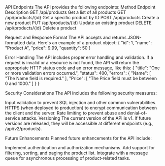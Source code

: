 API Endpoints
The API provides the following endpoints:
Method	Endpoint	Description
GET	/api/products	Get a list of all products
GET	/api/products/{id}	Get a specific product by ID
POST	/api/products	Create a new product
PUT	/api/products/{id}	Update an existing product
DELETE	/api/products/{id}	Delete a product

Request and Response Format
The API accepts and returns JSON-formatted data. Here's an example of a product object:
{
  "id": 1,
  "name": "Product A",
  "price": 9.99,
  "quantity": 50
}

Error Handling
The API includes proper error handling and validation. If a request is invalid or a resource is not found, 
the API will return the appropriate HTTP status code and an error message, like this:
{
  "title": "One or more validation errors occurred.",
  "status": 400,
  "errors": {
    "Name": [
      "The Name field is required."
    ],
    "Price": [
      "The Price field must be between 0 and 1000."
    ]
  }
}

Security Considerations
The API includes the following security measures:

Input validation to prevent SQL injection and other common vulnerabilities.
HTTPS (when deployed to production) to encrypt communication between the client and the server.
Rate limiting to prevent abuse and denial-of-service attacks.
Versioning
The current version of the API is v1. If future versions are released, they will be accessible at different endpoints (e.g., /api/v2/products).

Future Enhancements
Planned future enhancements for the API include:

Implement authentication and authorization mechanisms.
Add support for filtering, sorting, and paging the product list.
Integrate with a message queue for asynchronous processing of product-related tasks.

